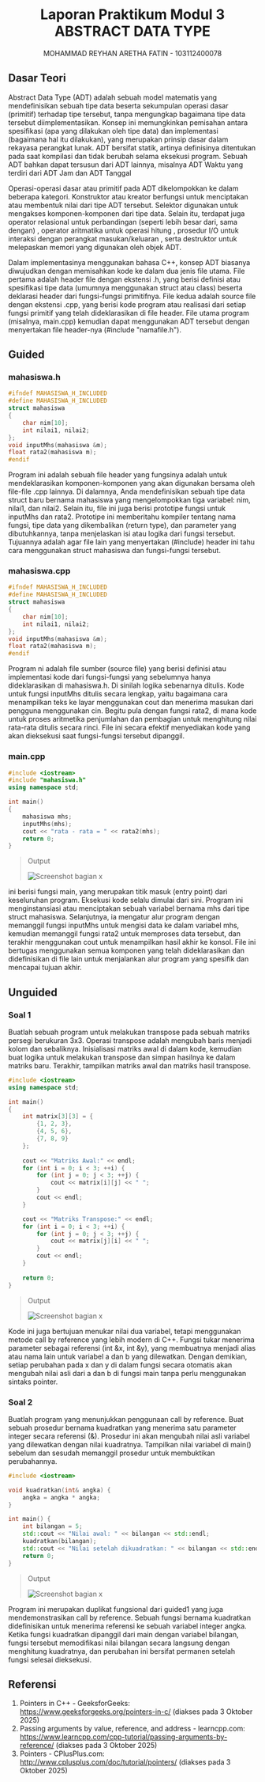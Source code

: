 # <h1 align="center">Laporan Praktikum Modul 3 <br> ABSTRACT DATA TYPE</h1>
<p align="center">MOHAMMAD REYHAN ARETHA FATIN - 103112400078</p>

## Dasar Teori
Abstract Data Type (ADT) adalah sebuah model matematis yang mendefinisikan sebuah tipe data beserta sekumpulan operasi dasar (primitif) terhadap tipe tersebut, tanpa mengungkap bagaimana tipe data tersebut diimplementasikan. Konsep ini memungkinkan pemisahan antara spesifikasi (apa yang dilakukan oleh tipe data) dan implementasi (bagaimana hal itu dilakukan), yang merupakan prinsip dasar dalam rekayasa perangkat lunak. ADT bersifat statik, artinya definisinya ditentukan pada saat kompilasi dan tidak berubah selama eksekusi program. Sebuah ADT bahkan dapat tersusun dari ADT lainnya, misalnya ADT Waktu yang terdiri dari ADT Jam dan ADT Tanggal

Operasi-operasi dasar atau primitif pada ADT dikelompokkan ke dalam beberapa kategori. Konstruktor atau kreator berfungsi untuk menciptakan atau membentuk nilai dari tipe ADT tersebut. Selektor digunakan untuk mengakses komponen-komponen dari tipe data. Selain itu, terdapat juga operator relasional untuk perbandingan (seperti lebih besar dari, sama dengan) , operator aritmatika untuk operasi hitung , prosedur I/O untuk interaksi dengan perangkat masukan/keluaran , serta destruktor untuk melepaskan memori yang digunakan oleh objek ADT.

Dalam implementasinya menggunakan bahasa C++, konsep ADT biasanya diwujudkan dengan memisahkan kode ke dalam dua jenis file utama. File pertama adalah header file dengan ekstensi .h, yang berisi definisi atau spesifikasi tipe data (umumnya menggunakan struct atau class) beserta deklarasi header dari fungsi-fungsi primitifnya. File kedua adalah source file dengan ekstensi .cpp, yang berisi kode program atau realisasi dari setiap fungsi primitif yang telah dideklarasikan di file header. File utama program (misalnya, main.cpp) kemudian dapat menggunakan ADT tersebut dengan menyertakan file header-nya (#include "namafile.h").

## Guided

### mahasiswa.h
```c++
#ifndef MAHASISWA_H_INCLUDED
#define MAHASISWA_H_INCLUDED
struct mahasiswa
{
    char nim[10];
    int nilai1, nilai2;
};
void inputMhs(mahasiswa &m);
float rata2(mahasiswa m);
#endif
```
Program ini adalah sebuah file header yang fungsinya adalah untuk mendeklarasikan komponen-komponen yang akan digunakan bersama oleh file-file .cpp lainnya. Di dalamnya, Anda mendefinisikan sebuah tipe data struct baru bernama mahasiswa yang mengelompokkan tiga variabel: nim, nilai1, dan nilai2. Selain itu, file ini juga berisi prototipe fungsi untuk inputMhs dan rata2. Prototipe ini memberitahu kompiler tentang nama fungsi, tipe data yang dikembalikan (return type), dan parameter yang dibutuhkannya, tanpa menjelaskan isi atau logika dari fungsi tersebut. Tujuannya adalah agar file lain yang menyertakan (#include) header ini tahu cara menggunakan struct mahasiswa dan fungsi-fungsi tersebut.

### mahasiswa.cpp
```c++
#ifndef MAHASISWA_H_INCLUDED
#define MAHASISWA_H_INCLUDED
struct mahasiswa
{
    char nim[10];
    int nilai1, nilai2;
};
void inputMhs(mahasiswa &m);
float rata2(mahasiswa m);
#endif
```
Program ni adalah file sumber (source file) yang berisi definisi atau implementasi kode dari fungsi-fungsi yang sebelumnya hanya dideklarasikan di mahasiswa.h. Di sinilah logika sebenarnya ditulis. Kode untuk fungsi inputMhs ditulis secara lengkap, yaitu bagaimana cara menampilkan teks ke layar menggunakan cout dan menerima masukan dari pengguna menggunakan cin. Begitu pula dengan fungsi rata2, di mana kode untuk proses aritmetika penjumlahan dan pembagian untuk menghitung nilai rata-rata ditulis secara rinci. File ini secara efektif menyediakan kode yang akan dieksekusi saat fungsi-fungsi tersebut dipanggil.

### main.cpp
```c++
#include <iostream>
#include "mahasiswa.h"
using namespace std;

int main()
{
    mahasiswa mhs;
    inputMhs(mhs);
    cout << "rata - rata = " << rata2(mhs);
    return 0;
} 
```
> Output
> 
> ![Screenshot bagian x](OUTPUT/guided1.png)

ini berisi fungsi main, yang merupakan titik masuk (entry point) dari keseluruhan program. Eksekusi kode selalu dimulai dari sini. Program ini menginstansiasi atau menciptakan sebuah variabel bernama mhs dari tipe struct mahasiswa. Selanjutnya, ia mengatur alur program dengan memanggil fungsi inputMhs untuk mengisi data ke dalam variabel mhs, kemudian memanggil fungsi rata2 untuk memproses data tersebut, dan terakhir menggunakan cout untuk menampilkan hasil akhir ke konsol. File ini bertugas menggunakan semua komponen yang telah dideklarasikan dan didefinisikan di file lain untuk menjalankan alur program yang spesifik dan mencapai tujuan akhir.

## Unguided

### Soal 1

Buatlah sebuah program untuk melakukan transpose pada sebuah matriks persegi berukuran 3x3. Operasi transpose adalah mengubah baris menjadi kolom dan sebaliknya. Inisialisasi matriks awal di dalam kode, kemudian buat logika untuk melakukan transpose dan simpan hasilnya ke dalam matriks baru. Terakhir, tampilkan matriks awal dan matriks hasil transpose.

```c++
#include <iostream>
using namespace std;

int main()
{
    int matrix[3][3] = {
        {1, 2, 3},
        {4, 5, 6},
        {7, 8, 9}
    };
    
    cout << "Matriks Awal:" << endl;
    for (int i = 0; i < 3; ++i) {
        for (int j = 0; j < 3; ++j) {
            cout << matrix[i][j] << " ";
        }
        cout << endl;
    }

    cout << "Matriks Transpose:" << endl;
    for (int i = 0; i < 3; ++i) {
        for (int j = 0; j < 3; ++j) {
            cout << matrix[j][i] << " ";
        }
        cout << endl; 
    }
    
    return 0;
}
```

> Output
> 
> ![Screenshot bagian x](OUTPUT/unguided1.png)

Kode ini juga bertujuan menukar nilai dua variabel, tetapi menggunakan metode call by reference yang lebih modern di C++. Fungsi tukar menerima parameter sebagai referensi (int &x, int &y), yang membuatnya menjadi alias atau nama lain untuk variabel a dan b yang dilewatkan. Dengan demikian, setiap perubahan pada x dan y di dalam fungsi secara otomatis akan mengubah nilai asli dari a dan b di fungsi main tanpa perlu menggunakan sintaks pointer.

### Soal 2

Buatlah program yang menunjukkan penggunaan call by reference. Buat sebuah prosedur bernama kuadratkan yang menerima satu parameter integer secara referensi (&). Prosedur ini akan mengubah nilai asli variabel yang dilewatkan dengan nilai kuadratnya. Tampilkan nilai variabel di main() sebelum dan sesudah memanggil prosedur untuk membuktikan perubahannya.

```c++
#include <iostream>

void kuadratkan(int& angka) {
    angka = angka * angka;
}

int main() {
    int bilangan = 5;
    std::cout << "Nilai awal: " << bilangan << std::endl;
    kuadratkan(bilangan);
    std::cout << "Nilai setelah dikuadratkan: " << bilangan << std::endl;
    return 0;
}
```

> Output
> 
> ![Screenshot bagian x](OUTPUT/unguided2.png)

Program ini merupakan duplikat fungsional dari guided1 yang juga mendemonstrasikan call by reference. Sebuah fungsi bernama kuadratkan didefinisikan untuk menerima referensi ke sebuah variabel integer angka. Ketika fungsi kuadratkan dipanggil dari main dengan variabel bilangan, fungsi tersebut memodifikasi nilai bilangan secara langsung dengan menghitung kuadratnya, dan perubahan ini bersifat permanen setelah fungsi selesai dieksekusi.

## Referensi

1. Pointers in C++ - GeeksforGeeks: https://www.geeksforgeeks.org/pointers-in-c/ (diakses pada 3 Oktober 2025)
2. Passing arguments by value, reference, and address - learncpp.com: https://www.learncpp.com/cpp-tutorial/passing-arguments-by-reference/ (diakses pada 3 Oktober 2025)
3. Pointers - CPlusPlus.com: http://www.cplusplus.com/doc/tutorial/pointers/ (diakses pada 3 Oktober 2025)
